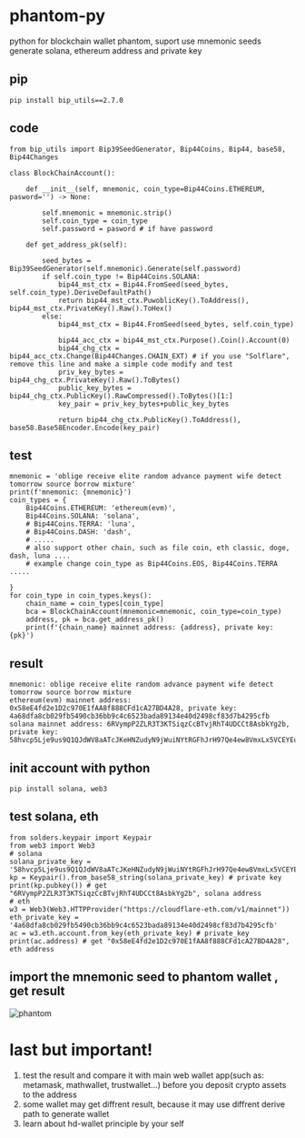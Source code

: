 # phantom-py
python for blockchain wallet phantom, suport use mnemonic seeds generate solana, ethereum address and private key

## pip
```
pip install bip_utils==2.7.0
```
## code
```
from bip_utils import Bip39SeedGenerator, Bip44Coins, Bip44, base58, Bip44Changes

class BlockChainAccount():

    def __init__(self, mnemonic, coin_type=Bip44Coins.ETHEREUM, pasword='') -> None:

        self.mnemonic = mnemonic.strip()
        self.coin_type = coin_type
        self.password = pasword # if have password

    def get_address_pk(self):

        seed_bytes = Bip39SeedGenerator(self.mnemonic).Generate(self.password)
        if self.coin_type != Bip44Coins.SOLANA:
            bip44_mst_ctx = Bip44.FromSeed(seed_bytes, self.coin_type).DeriveDefaultPath()
            return bip44_mst_ctx.PuwoblicKey().ToAddress(), bip44_mst_ctx.PrivateKey().Raw().ToHex()
        else:
            bip44_mst_ctx = Bip44.FromSeed(seed_bytes, self.coin_type)
           
            bip44_acc_ctx = bip44_mst_ctx.Purpose().Coin().Account(0)
            bip44_chg_ctx = bip44_acc_ctx.Change(Bip44Changes.CHAIN_EXT) # if you use "Solflare", remove this line and make a simple code modify and test
            priv_key_bytes = bip44_chg_ctx.PrivateKey().Raw().ToBytes()
            public_key_bytes = bip44_chg_ctx.PublicKey().RawCompressed().ToBytes()[1:]
            key_pair = priv_key_bytes+public_key_bytes

            return bip44_chg_ctx.PublicKey().ToAddress(), base58.Base58Encoder.Encode(key_pair)
```

## test
```
mnemonic = 'oblige receive elite random advance payment wife detect tomorrow source borrow mixture'
print(f'mnemonic: {mnemonic}')
coin_types = {
    Bip44Coins.ETHEREUM: 'ethereum(evm)',
    Bip44Coins.SOLANA: 'solana',
    # Bip44Coins.TERRA: 'luna',
    # Bip44Coins.DASH: 'dash',
    # .....
    # also support other chain, such as file coin, eth classic, doge, dash, luna ....
    # example change coin_type as Bip44Coins.EOS, Bip44Coins.TERRA .....
   
}
for coin_type in coin_types.keys():
    chain_name = coin_types[coin_type]
    bca = BlockChainAccount(mnemonic=mnemonic, coin_type=coin_type)
    address, pk = bca.get_address_pk()
    print(f'{chain_name} mainnet address: {address}, private key: {pk}')
```
## result

```
mnemonic: oblige receive elite random advance payment wife detect tomorrow source borrow mixture
ethereum(evm) mainnet address: 0x58eE4fd2e1D2c970E1fAA8f888CFd1cA27BD4A28, private key: 4a68dfa8cb029fb5490cb36bb9c4c6523bada89134e40d2498cf83d7b4295cfb
solana mainnet address: 6RVympP2ZLR3T3KTSiqzCcBTvjRhT4UDCCt8AsbkYg2b, private key: 58hvcp5Lje9us9Q1QJdWV8aATcJKeHNZudyN9jWuiNYtRGFhJrH97Qe4ew8VmxLx5VCEYEuHGWRZuaFLr6A4euqR
```

## init account with python

```
pip install solana, web3
```

## test solana, eth

```
from solders.keypair import Keypair
from web3 import Web3
# solana
solana_private_key = '58hvcp5Lje9us9Q1QJdWV8aATcJKeHNZudyN9jWuiNYtRGFhJrH97Qe4ew8VmxLx5VCEYEuHGWRZuaFLr6A4euqR'
kp = Keypair().from_base58_string(solana_private_key) # private key
print(kp.pubkey()) # get "6RVympP2ZLR3T3KTSiqzCcBTvjRhT4UDCCt8AsbkYg2b", solana address
# eth
w3 = Web3(Web3.HTTPProvider("https://cloudflare-eth.com/v1/mainnet"))
eth_private_key = '4a68dfa8cb029fb5490cb36bb9c4c6523bada89134e40d2498cf83d7b4295cfb'
ac = w3.eth.account.from_key(eth_private_key) # private_key
print(ac.address) # get "0x58eE4fd2e1D2c970E1fAA8f888CFd1cA27BD4A28", eth address
```

## import the mnemonic seed to phantom wallet , get result
![phantom](https://github.com/satisfywithmylife/phantom-py/assets/30144807/5eecbe32-3c6a-4b60-9cc1-504b8dc8b413)

# last but important!
1. test the result and compare it with main web wallet app(such as: metamask, mathwallet, trustwallet...) before you deposit crypto assets to the address
2. some wallet may get diffrent result, because it may use diffrent derive path to generate wallet
3. learn about hd-wallet principle by your self

